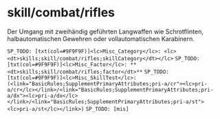 # skill/combat/rifles

Der Umgang mit zweihändig geführten Langwaffen wie Schrotflinten, halbautomatischen Gewehren oder vollautomatischen Karabinern.

`SP_TODO: [txt(col=#9F9F9F)]<lc>Misc_Category</lc>: <lc><dt>skills;skill/combat/rifles;skillCategory</dt></lc>`
`SP_TODO: [txt(col=#9F9F9F)]<lc>Misc_Factor</lc>: **<dt>skills;skill/combat/rifles;factor</dt>**`
`SP_TODO: [txt(col=#9F9F9F)]<lc>Misc_SkillTest</lc>: (<link="BasicRules;SupplementPrimaryAttributes;pri-a/cr"><lc>pri-a/cr</lc></link>/<link="BasicRules;SupplementPrimaryAttributes;pri-a/dx"><lc>pri-a/dx</lc></link>/<link="BasicRules;SupplementPrimaryAttributes;pri-a/st"><lc>pri-a/st</lc></link>)`
`SP_TODO: [mis]`